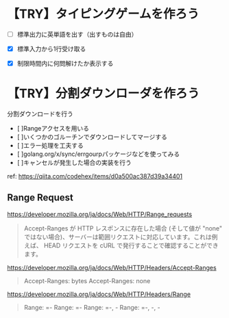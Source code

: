 【TRY】タイピングゲームを作ろう
===========================================

- [ ] 標準出力に英単語を出す（出すものは自由）
- [x] 標準入力から1行受け取る
- [x] 制限時間内に何問解けたか表示する


【TRY】分割ダウンローダを作ろう
===========================================

分割ダウンロードを行う

- [ ]Rangeアクセスを用いる
- [ ]いくつかのゴルーチンでダウンロードしてマージする
- [ ]エラー処理を工夫する
- [ ]golang.org/x/sync/errgourpパッケージなどを使ってみる
- [ ]キャンセルが発生した場合の実装を行う

ref: https://qiita.com/codehex/items/d0a500ac387d39a34401


Range Request
-------------------------------------------------

https://developer.mozilla.org/ja/docs/Web/HTTP/Range_requests

> Accept-Ranges が HTTP レスポンスに存在した場合 (そして値が "none" ではない場合)、サーバーは範囲リクエストに対応しています。これは例えば、 HEAD リクエストを cURL で発行することで確認することができます。


https://developer.mozilla.org/ja/docs/Web/HTTP/Headers/Accept-Ranges

> Accept-Ranges: bytes
> Accept-Ranges: none

https://developer.mozilla.org/ja/docs/Web/HTTP/Headers/Range

> Range: <unit>=<range-start>-
> Range: <unit>=<range-start>-<range-end>
> Range: <unit>=<range-start>-<range-end>, <range-start>-<range-end>
> Range: <unit>=<range-start>-<range-end>, <range-start>-<range-end>, <range-start>-<range-end>
